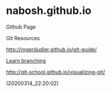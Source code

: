 # nabosh.github.io
Github Page

Git Resources

http://rogerdudler.github.io/git-guide/

<a href="https://learngitbranching.js.org" target="_blank">Learn branching</a>

http://git-school.github.io/visualizing-git/

(20200314_22:20:02)